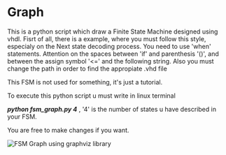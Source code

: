 # Graph 
This is a python script which draw a Finite State Machine designed using vhdl.
Fisrt of all, there is a example, where you must follow this style, especialy on the 
Next state decoding process. 
You need to use 'when' statements.
Attention on the spaces between 'if' and parenthesis '()', and between the assign symbol '<=' and the following string.
Also you must change the path in order to find the appropiate .vhd file

This FSM is not used for something, it's just a tutorial.

To execute this python script u must write in linux terminal

***python fsm_graph.py 4***	, '4' is the number of states u have described in your FSM.

You are free to make changes if you want.




![](/home/cpt_peverous/Documents/python_files/fsm.gv.png  "FSM Graph using graphviz library")